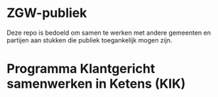 # ZGW-publiek
Deze repo is bedoeld om samen te werken met andere gemeenten en partijen aan stukken die publiek toegankelijk mogen zijn. 

# Programma Klantgericht samenwerken in Ketens (KIK)
